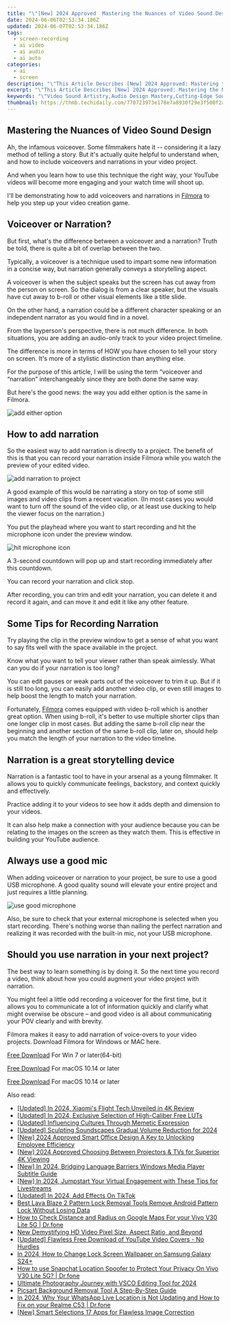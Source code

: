 ```yaml
---
title: "\"[New] 2024 Approved  Mastering the Nuances of Video Sound Design\""
date: 2024-06-06T02:53:34.186Z
updated: 2024-06-07T02:53:34.186Z
tags: 
  - screen-recording
  - ai video
  - ai audio
  - ai auto
categories: 
  - ai
  - screen
description: "\"This Article Describes [New] 2024 Approved: Mastering the Nuances of Video Sound Design\""
excerpt: "\"This Article Describes [New] 2024 Approved: Mastering the Nuances of Video Sound Design\""
keywords: "\"Video Sound Artistry,Audio Design Mastery,Cutting-Edge Sound Effects,Producing High-Quality Sounds,Sound Design Innovation,Excellence in Sound Engineering,Auditory Impact Techniques\""
thumbnail: https://thmb.techidaily.com/770723973e178e7a8930f29e3f500f2a61aa4b3ccf5eb07317cde4aac3003016.jpg
---
```


## Mastering the Nuances of Video Sound Design

Ah, the infamous voiceover. Some filmmakers hate it -- considering it a lazy method of telling a story. But it's actually quite helpful to understand when, and how to include voiceovers and narrations in your video project.

And when you learn how to use this technique the right way, your YouTube videos will become more engaging and your watch time will shoot up.

I'll be demonstrating how to add voiceovers and narrations in [Filmora](https://tools.techidaily.com/wondershare/filmora/download/) to help you step up your video creation game.

## Voiceover or Narration?

But first, what's the difference between a voiceover and a narration? Truth be told, there is quite a bit of overlap between the two.

Typically, a voiceover is a technique used to impart some new information in a concise way, but narration generally conveys a storytelling aspect.

A voiceover is when the subject speaks but the screen has cut away from the person on screen. So the dialog is from a clear speaker, but the visuals have cut away to b-roll or other visual elements like a title slide.

On the other hand, a narration could be a different character speaking or an independent narrator as you would find in a novel.

From the layperson's perspective, there is not much difference. In both situations, you are adding an audio-only track to your video project timeline.

The difference is more in terms of HOW you have chosen to tell your story on screen. It's more of a stylistic distinction than anything else.

For the purpose of this article, I will be using the term “voiceover and “narration” interchangeably since they are both done the same way.

But here's the good news: the way you add either option is the same in Filmora.

![add either option](https://images.wondershare.com/filmora/guide/get-started-with-filmora-01.png)

## How to add narration

So the easiest way to add narration is directly to a project. The benefit of this is that you can record your narration inside Filmora while you watch the preview of your edited video.

![add narration to project](https://images.wondershare.com/filmora/guide/stt-tts-srt-09.png)

A good example of this would be narrating a story on top of some still images and video clips from a recent vacation. (In most cases you would want to turn off the sound of the video clip, or at least use ducking to help the viewer focus on the narration.)

You put the playhead where you want to start recording and hit the microphone icon under the preview window.

![hit microphone icon](https://images.wondershare.com/filmora/guide/stt-tts-srt-08.png)

A 3-second countdown will pop up and start recording immediately after this countdown.

You can record your narration and click stop.

After recording, you can trim and edit your narration, you can delete it and record it again, and can move it and edit it like any other feature.

## Some Tips for Recording Narration

Try playing the clip in the preview window to get a sense of what you want to say fits well with the space available in the project.

Know what you want to tell your viewer rather than speak aimlessly. What can you do if your narration is too long?

You can edit pauses or weak parts out of the voiceover to trim it up. But if it is still too long, you can easily add another video clip, or even still images to help boost the length to match your narration.

Fortunately, [Filmora](https://tools.techidaily.com/wondershare/filmora/download/) comes equipped with video b-roll which is another great option. When using b-roll, it's better to use multiple shorter clips than one longer clip in most cases. But adding the same b-roll clip near the beginning and another section of the same b-roll clip, later on, should help you match the length of your narration to the video timeline.

## Narration is a great storytelling device

Narration is a fantastic tool to have in your arsenal as a young filmmaker. It allows you to quickly communicate feelings, backstory, and context quickly and effectively.

Practice adding it to your videos to see how it adds depth and dimension to your videos.

It can also help make a connection with your audience because you can be relating to the images on the screen as they watch them. This is effective in building your YouTube audience.

## Always use a good mic

When adding voiceover or narration to your project, be sure to use a good USB microphone. A good quality sound will elevate your entire project and just requires a little planning.

![use good microphone](https://images.wondershare.com/filmora/article-images/2022/11/use-good-microphone.jpg)

Also, be sure to check that your external microphone is selected when you start recording. There's nothing worse than nailing the perfect narration and realizing it was recorded with the built-in mic, not your USB microphone.

## Should you use narration in your next project?

The best way to learn something is by doing it. So the next time you record a video, think about how you could augment your video project with narration.

You might feel a little odd recording a voiceover for the first time, but it allows you to communicate a lot of information quickly and clarify what might overwise be obscure – and good video is all about communicating your POV clearly and with brevity.

Filmora makes it easy to add narration of voice-overs to your video projects. Download Filmora for Windows or MAC here.

[Free Download](https://tools.techidaily.com/wondershare/filmora/download/) For Win 7 or later(64-bit)

[Free Download](https://tools.techidaily.com/wondershare/filmora/download/) For macOS 10.14 or later

[Free Download](https://tools.techidaily.com/wondershare/filmora/download/) For macOS 10.14 or later

<ins class="adsbygoogle"
     style="display:block"
     data-ad-format="autorelaxed"
     data-ad-client="ca-pub-7571918770474297"
     data-ad-slot="1223367746"></ins>

<ins class="adsbygoogle"
     style="display:block"
     data-ad-format="autorelaxed"
     data-ad-client="ca-pub-7571918770474297"
     data-ad-slot="1223367746"></ins>



<ins class="adsbygoogle"
     style="display:block"
     data-ad-client="ca-pub-7571918770474297"
     data-ad-slot="8358498916"
     data-ad-format="auto"
     data-full-width-responsive="true"></ins>


<span class="atpl-alsoreadstyle">Also read:</span>
<div><ul>
<li><a href="https://vp-tips.techidaily.com/updated-in-2024-xiaomis-flight-tech-unveiled-in-4k-review/"><u>[Updated] In 2024, Xiaomi's Flight Tech Unveiled in 4K Review</u></a></li>
<li><a href="https://vp-tips.techidaily.com/updated-in-2024-exclusive-selection-of-high-caliber-free-luts/"><u>[Updated] In 2024, Exclusive Selection of High-Caliber Free LUTs</u></a></li>
<li><a href="https://vp-tips.techidaily.com/updated-influencing-cultures-through-memetic-expression/"><u>[Updated] Influencing Cultures Through Memetic Expression</u></a></li>
<li><a href="https://vp-tips.techidaily.com/updated-sculpting-soundscapes-gradual-volume-reduction-for-2024/"><u>[Updated] Sculpting Soundscapes  Gradual Volume Reduction for 2024</u></a></li>
<li><a href="https://vp-tips.techidaily.com/new-2024-approved-smart-office-design-a-key-to-unlocking-employee-efficiency/"><u>[New] 2024 Approved  Smart Office Design  A Key to Unlocking Employee Efficiency</u></a></li>
<li><a href="https://vp-tips.techidaily.com/new-2024-approved-choosing-between-projectors-and-tvs-for-superior-4k-viewing/"><u>[New] 2024 Approved  Choosing Between Projectors & TVs for Superior 4K Viewing</u></a></li>
<li><a href="https://vp-tips.techidaily.com/new-in-2024-bridging-language-barriers-windows-media-player-subtitle-guide/"><u>[New] In 2024, Bridging Language Barriers  Windows Media Player Subtitle Guide</u></a></li>
<li><a href="https://vp-tips.techidaily.com/new-in-2024-jumpstart-your-virtual-engagement-with-these-tips-for-livestreams/"><u>[New] In 2024, Jumpstart Your Virtual Engagement with These Tips for Livestreams</u></a></li>
<li><a href="https://vp-tips.techidaily.com/updated-in-2024-add-effects-on-tiktok/"><u>[Updated] In 2024, Add Effects On TikTok</u></a></li>
<li><a href="https://android-unlock.techidaily.com/best-lava-blaze-2-pattern-lock-removal-tools-remove-android-pattern-lock-without-losing-data-by-drfone-android/"><u>Best Lava Blaze 2 Pattern Lock Removal Tools Remove Android Pattern Lock Without Losing Data</u></a></li>
<li><a href="https://android-location-track.techidaily.com/how-to-check-distance-and-radius-on-google-maps-for-your-vivo-v30-lite-5g-drfone-by-drfone-virtual-android/"><u>How to Check Distance and Radius on Google Maps For your Vivo V30 Lite 5G | Dr.fone</u></a></li>
<li><a href="https://smart-video-creator.techidaily.com/new-demystifying-hd-video-pixel-size-aspect-ratio-and-beyond/"><u>New Demystifying HD Video Pixel Size, Aspect Ratio, and Beyond</u></a></li>
<li><a href="https://facebook-video-footage.techidaily.com/updated-flawless-free-download-of-youtube-video-covers-no-hurdles/"><u>[Updated] Flawless Free Download of YouTube Video Covers - No Hurdles</u></a></li>
<li><a href="https://android-unlock.techidaily.com/in-2024-how-to-change-lock-screen-wallpaper-on-samsung-galaxy-s24plus-by-drfone-android/"><u>In 2024, How to Change Lock Screen Wallpaper on Samsung Galaxy S24+</u></a></li>
<li><a href="https://fake-location.techidaily.com/how-to-use-snapchat-location-spoofer-to-protect-your-privacy-on-vivo-v30-lite-5g-drfone-by-drfone-virtual-android/"><u>How to use Snapchat Location Spoofer to Protect Your Privacy On Vivo V30 Lite 5G? | Dr.fone</u></a></li>
<li><a href="https://some-guidance.techidaily.com/ultimate-photography-journey-with-vsco-editing-tool-for-2024/"><u>Ultimate Photography Journey with VSCO Editing Tool for 2024</u></a></li>
<li><a href="https://extra-lessons.techidaily.com/picsart-background-removal-tool-a-step-by-step-guide/"><u>Picsart Background Removal Tool  A Step-By-Step Guide</u></a></li>
<li><a href="https://location-social.techidaily.com/in-2024-why-your-whatsapp-live-location-is-not-updating-and-how-to-fix-on-your-realme-c53-drfone-by-drfone-virtual-android/"><u>In 2024, Why Your WhatsApp Live Location is Not Updating and How to Fix on your Realme C53 | Dr.fone</u></a></li>
<li><a href="https://extra-guidance.techidaily.com/new-smart-selections-17-apps-for-flawless-image-correction/"><u>[New] Smart Selections  17 Apps for Flawless Image Correction</u></a></li>
</ul></div>
